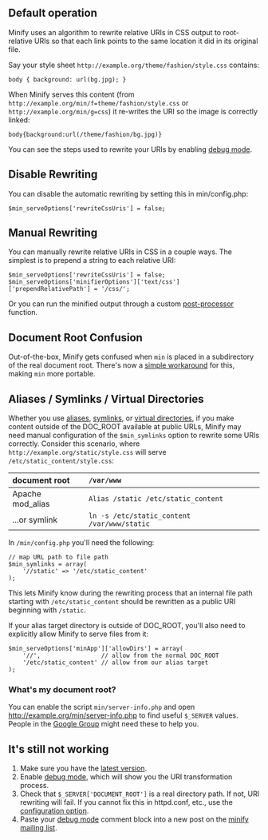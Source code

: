 ## Default operation

Minify uses an algorithm to rewrite relative URIs in CSS output to root-relative URIs so that each link points to the same location it did in its original file.

Say your style sheet `http://example.org/theme/fashion/style.css` contains:
```
body { background: url(bg.jpg); }
```

When Minify serves this content (from `http://example.org/min/f=theme/fashion/style.css` or `http://example.org/min/g=css`) it re-writes the URI so the image is correctly linked:
```
body{background:url(/theme/fashion/bg.jpg)}
```

You can see the steps used to rewrite your URIs by enabling [debug mode](Debugging.md).

## Disable Rewriting

You can disable the automatic rewriting by setting this in min/config.php:
```
$min_serveOptions['rewriteCssUris'] = false;
```

## Manual Rewriting

You can manually rewrite relative URIs in CSS in a couple ways. The simplest is to prepend a string to each relative URI:
```
$min_serveOptions['rewriteCssUris'] = false;
$min_serveOptions['minifierOptions']['text/css']['prependRelativePath'] = '/css/';
```

Or you can run the minified output through a custom [post-processor](CookBook#Processing_Output_After_Minification.md) function.

## Document Root Confusion

Out-of-the-box, Minify gets confused when `min` is placed in a subdirectory of the real document root. There's now a [simple workaround](AlternateFileLayouts.md) for this, making `min` more portable.

## Aliases / Symlinks / Virtual Directories

Whether you use [aliases](http://httpd.apache.org/docs/2.2/mod/mod_alias.html), [symlinks](http://en.wikipedia.org/wiki/Symbolic_link), or [virtual directories](http://msdn.microsoft.com/en-us/library/zwk103ab.aspx), if you make content outside of the DOC\_ROOT available at public URLs, Minify may need manual configuration of the `$min_symlinks` option to rewrite some URIs correctly. Consider this scenario, where `http://example.org/static/style.css` will serve `/etc/static_content/style.css`:

| document root     | `/var/www`                                  |
|:------------------|:--------------------------------------------|
| Apache mod\_alias | `Alias /static /etc/static_content`         |
| ...or symlink     | `ln -s /etc/static_content /var/www/static` |

In `/min/config.php` you'll need the following:
```
// map URL path to file path
$min_symlinks = array(
    '//static' => '/etc/static_content'
);
```
This lets Minify know during the rewriting process that an internal file path starting with `/etc/static_content` should be rewritten as a public URI beginning with `/static`.

If your alias target directory is outside of DOC\_ROOT, you'll also need to explicitly allow Minify to serve files from it:
```
$min_serveOptions['minApp']['allowDirs'] = array(
    '//',                 // allow from the normal DOC_ROOT
    '/etc/static_content' // allow from our alias target
); 
```

### What's my document root?

You can enable the script `min/server-info.php` and open http://example.org/min/server-info.php to find useful `$_SERVER` values. People in the [Google Group](https://groups.google.com/forum/#!forum/minify) might need these to help you.

## It's still not working

  1. Make sure you have the [latest version](http://code.google.com/p/minify/downloads/list).
  1. Enable [debug mode](Debugging.md), which will show you the URI transformation process.
  1. Check that `$_SERVER['DOCUMENT_ROOT']` is a real directory path. If not, URI rewriting will fail. If you cannot fix this in httpd.conf, etc., use the [configuration option](http://code.google.com/p/minify/source/browse/min/config.php?r=292#47).
  1. Paste your [debug mode](Debugging.md) comment block into a new post on the [minify mailing list](http://groups.google.com/group/minify).
